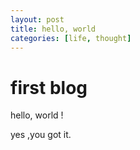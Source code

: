 ```yaml
---
layout: post 
title: hello, world
categories: [life, thought]
---
```



first blog
=

hello, world !

yes ,you got it.
